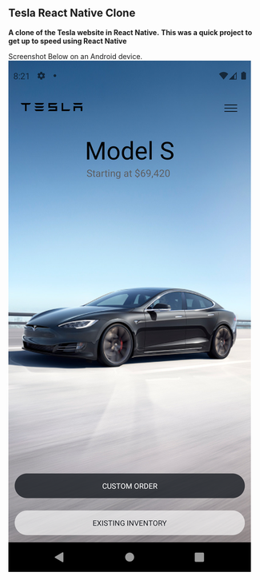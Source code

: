## Tesla React Native Clone

**A clone of the Tesla website in React Native.**
**This was a quick project to get up to speed using React Native**

Screenshot Below on an Android device.
![enter image description here](https://github.com/JackM15/Tesla-React-Native-Clone/blob/master/app-screenshot.png?raw=true)
